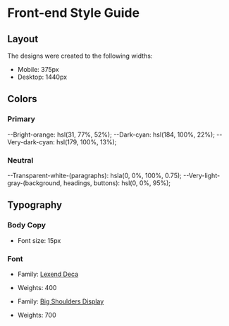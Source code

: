 # Front-end Style Guide

## Layout

The designs were created to the following widths:

- Mobile: 375px
- Desktop: 1440px

## Colors

### Primary

--Bright-orange: hsl(31, 77%, 52%);
--Dark-cyan: hsl(184, 100%, 22%);
--Very-dark-cyan: hsl(179, 100%, 13%);

### Neutral

--Transparent-white-(paragraphs): hsla(0, 0%, 100%, 0.75);
--Very-light-gray-(background, headings, buttons): hsl(0, 0%, 95%);

## Typography

### Body Copy

- Font size: 15px

### Font

- Family: [Lexend Deca](https://fonts.google.com/specimen/Lexend+Deca)
- Weights: 400

- Family: [Big Shoulders Display](https://fonts.google.com/specimen/Big+Shoulders+Display)
- Weights: 700
